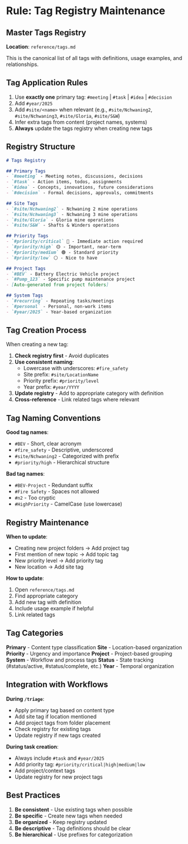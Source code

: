 # Rule: Tag Registry Maintenance

## Master Tags Registry

**Location**: `reference/tags.md`

This is the canonical list of all tags with definitions, usage examples, and relationships.

## Tag Application Rules

1. Use **exactly one** primary tag: `#meeting` | `#task` | `#idea` | `#decision`
2. Add `#year/2025`
3. Add `#site/<name>` when relevant (e.g., `#site/Nchwaning2`, `#site/Nchwaning3`, `#site/Gloria`, `#site/S&W`)
4. Infer extra tags from content (project names, systems)
5. **Always** update the tags registry when creating new tags

## Registry Structure

```markdown
# Tags Registry

## Primary Tags
- `#meeting` - Meeting notes, discussions, decisions
- `#task` - Action items, todos, assignments  
- `#idea` - Concepts, innovations, future considerations
- `#decision` - Formal decisions, approvals, commitments

## Site Tags  
- `#site/Nchwaning2` - Nchwaning 2 mine operations
- `#site/Nchwaning3` - Nchwaning 3 mine operations
- `#site/Gloria` - Gloria mine operations
- `#site/S&W` - Shafts & Winders operations

## Priority Tags
- `#priority/critical` 🔴 - Immediate action required
- `#priority/high` 🟡 - Important, near-term
- `#priority/medium` 🟢 - Standard priority
- `#priority/low` ⚪ - Nice to have

## Project Tags
- `#BEV` - Battery Electric Vehicle project
- `#Pump_123` - Specific pump maintenance project
- [Auto-generated from project folders]

## System Tags
- `#recurring` - Repeating tasks/meetings
- `#personal` - Personal, non-work items
- `#year/2025` - Year-based organization
```

## Tag Creation Process

When creating a new tag:

1. **Check registry first** - Avoid duplicates
2. **Use consistent naming**:
   - Lowercase with underscores: `#fire_safety`
   - Site prefix: `#site/LocationName`
   - Priority prefix: `#priority/level`
   - Year prefix: `#year/YYYY`
3. **Update registry** - Add to appropriate category with definition
4. **Cross-reference** - Link related tags where relevant

## Tag Naming Conventions

**Good tag names**:
- `#BEV` - Short, clear acronym
- `#fire_safety` - Descriptive, underscored
- `#site/Nchwaning2` - Categorized with prefix
- `#priority/high` - Hierarchical structure

**Bad tag names**:
- `#BEV-Project` - Redundant suffix
- `#Fire Safety` - Spaces not allowed
- `#n2` - Too cryptic
- `#HighPriority` - CamelCase (use lowercase)

## Registry Maintenance

**When to update**:
- Creating new project folders → Add project tag
- First mention of new topic → Add topic tag
- New priority level → Add priority tag
- New location → Add site tag

**How to update**:
1. Open `reference/tags.md`
2. Find appropriate category
3. Add new tag with definition
4. Include usage example if helpful
5. Link related tags

## Tag Categories

**Primary** - Content type classification
**Site** - Location-based organization
**Priority** - Urgency and importance
**Project** - Project-based grouping
**System** - Workflow and process tags
**Status** - State tracking (#status/active, #status/complete, etc.)
**Year** - Temporal organization

## Integration with Workflows

**During `/triage`**:
- Apply primary tag based on content type
- Add site tag if location mentioned
- Add project tags from folder placement
- Check registry for existing tags
- Update registry if new tags created

**During task creation**:
- Always include `#task` and `#year/2025`
- Add priority tag: `#priority/critical|high|medium|low`
- Add project/context tags
- Update registry for new project tags

## Best Practices

1. **Be consistent** - Use existing tags when possible
2. **Be specific** - Create new tags when needed
3. **Be organized** - Keep registry updated
4. **Be descriptive** - Tag definitions should be clear
5. **Be hierarchical** - Use prefixes for categorization
